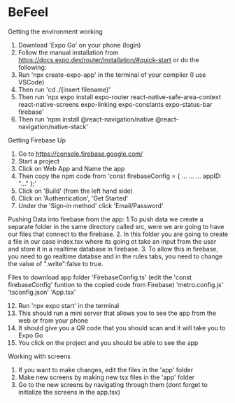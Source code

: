 # BeFeel

Getting the environment working
1. Download 'Expo Go' on your phone (login)
2. Follow the manual installation from https://docs.expo.dev/router/installation/#quick-start or do the following:
4. Run 'npx create-expo-app' in the terminal of your complier (I use VSCode)
5. Then run 'cd ./{insert filename}'
6. Then run 'npx expo install expo-router react-native-safe-area-context react-native-screens expo-linking expo-constants expo-status-bar firebase'
7. Then run 'npm install @react-navigation/native @react-navigation/native-stack'

Getting Firebase Up 
1. Go to https://console.firebase.google.com/
2. Start a project
3. Click on Web App and Name the app
4. Then copy the npm code from
   'const firebaseConfig = {
   ...
   ...
   ...
   appID: "..."
   };'
5. Click on 'Build' (from the left hand side)
6. Click on 'Authentication', 'Get Started'
7. Under the 'Sign-in method' click 'Email/Password'

Pushing Data into firebase from the app:
1.To push data we create a separate folder in the same directory called src, were we are going to have our files that connect to the firebase.
2. In this folder you are going to create a file in our case index.tsx where its going ot take an input from the user and store it in a realtime database in firebase. 
3. To allow this in firebase, you need to go realtime databse and in the rules tabs, you need to change the value of ".write":false to true.
 

Files to download
  app folder
  'FirebaseConfig.ts' (edit the 'const firebaseConfig' funtion to the copied code from Firebase)
  'metro.config.js'
  'tsconfig.json'
  'App.tsx'

12. Run 'npx expo start' in the terminal 
13. This should run a mini server that allows you to see the app from the web or from your phone
14. It should give you a QR code that you should scan and it will take you to Expo Go
15. You click on the project and you should be able to see the app

Working with screens
1. If you want to make changes, edit the files in the 'app' folder
2. Make new screens by making new tsx files in the 'app' folder
3. Go to the new screens by navigating through them (dont forget to initialize the screens in the app.tsx)
